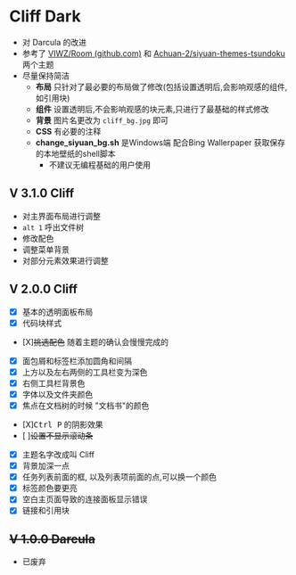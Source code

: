 # Cliff Dark

* 对 Darcula 的改进
* 参考了 [VIWZ/Room (github.com)](https://github.com/VIWZ/Room) 和 [Achuan-2/siyuan-themes-tsundoku](https://github.com/Achuan-2/siyuan-themes-tsundoku) 两个主题
* 尽量保持简洁
  * **布局** 只针对了最必要的布局做了修改(包括设置透明后,会影响观感的组件,如引用块)
  * **组件** 设置透明后,不会影响观感的块元素,只进行了最基础的样式修改
  * **背景** 图片名更改为 `cliff_bg.jpg` 即可
  * **CSS** 有必要的注释
  * **change_siyuan_bg.sh** 是Windows端 配合Bing Wallerpaper 获取保存的本地壁纸的shell脚本
	  * 不建议无编程基础的用户使用

## V 3.1.0 Cliff
- 对主界面布局进行调整
- `alt 1` 呼出文件树
- 修改配色
- 调整菜单背景
- 对部分元素效果进行调整

## V 2.0.0 Cliff

* [X] 基本的透明面板布局
* [X] 代码块样式
*  [X]~~挑选配色~~ 随着主题的确认会慢慢完成的
* [X] 面包屑和标签栏添加圆角和间隔
* [X] 上方以及左右两侧的工具栏变为深色
* [X] 右侧工具栏背景色
* [X] 字体以及文件夹颜色
* [X] 焦点在文档树的时候 "文档书"的颜色
* [X]<kbd>Ctrl P</kbd> 的阴影效果
* [ ]~~设置不显示滚动条~~
* [X] 主题名字改成叫 Cliff
* [X] 背景加深一点
* [X] 任务列表前面的框, 以及列表项前面的点,可以换一个颜色
* [X] 标签颜色要更亮
* [X] 空白主页面导致的连接面板显示错误
* [X] 链接和引用块

## ~~V 1.0.0 Darcula~~

* 已废弃